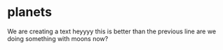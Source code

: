 # planets
We are creating a text heyyyy
this is better than the previous line
are we doing something with moons now?
